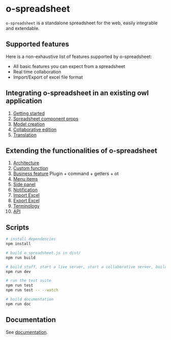 # o-spreadsheet

`o-spreadsheet` is a standalone spreadsheet for the web, easily integrable and extendable.

## Supported features

Here is a non-exhaustive list of features supported by o-spreadsheet:

- All basic features you can expect from a spreadsheet
- Real time collaboration
- Import/Export of excel file format

## Integrating o-spreadsheet in an existing owl application

1. [Getting started](doc/integrating/integration.md#getting-started)
2. [Spreadsheet component props](doc/integrating/integration.md#spreadsheet-component-props)
3. [Model creation](doc/integrating/integration.md#model-creation)
4. [Collaborative edition](doc/integrating/integration.md#collaborative-edition)
5. [Translation](doc/integrating/integration.md#translation)
<!--

- use with other UI library
- use with Typescript
  -->

## Extending the functionalities of o-spreadsheet

1. [Architecture](doc/extending/architecture.md)
2. [Custom function](doc/add_function.md)
3. [Business feature](doc/extending/business_feature.md)
   Plugin + command + getters + ot
4. [Menu items]()
5. [Side panel]()
6. [Notification]()
7. [Import Excel]()
8. [Export Excel](doc/extending/xlsx/xlsx_import.md)
9. [Terminology](o-spreadsheet_terminology.png)
10. [API](tsdoc/README.md)

## Scripts

```bash
# install dependencies
npm install

# build o_spreadsheet.js in dist/
npm run build

# build stuff, start a live server, start a collaborative server, build with --watch
npm run dev

# run the test suite
npm run test
npm run test -- --watch

# build documentation
npm run doc
```

## Documentation

See [documentation](doc/readme.md).
